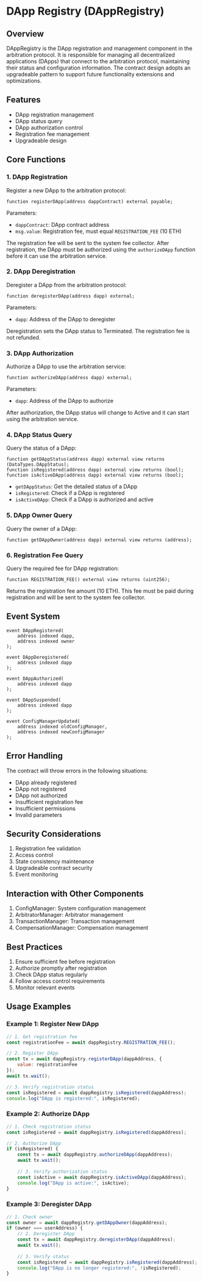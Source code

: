 # DApp Registry (DAppRegistry)

## Overview
DAppRegistry is the DApp registration and management component in the arbitration protocol. It is responsible for managing all decentralized applications (DApps) that connect to the arbitration protocol, maintaining their status and configuration information. The contract design adopts an upgradeable pattern to support future functionality extensions and optimizations.

## Features
- DApp registration management
- DApp status query
- DApp authorization control
- Registration fee management
- Upgradeable design

## Core Functions

### 1. DApp Registration
Register a new DApp to the arbitration protocol:
```solidity
function registerDApp(address dappContract) external payable;
```

Parameters:
- `dappContract`: DApp contract address
- `msg.value`: Registration fee, must equal `REGISTRATION_FEE` (10 ETH)

The registration fee will be sent to the system fee collector. After registration, the DApp must be authorized using the `authorizeDApp` function before it can use the arbitration service.

### 2. DApp Deregistration
Deregister a DApp from the arbitration protocol:
```solidity
function deregisterDApp(address dapp) external;
```

Parameters:
- `dapp`: Address of the DApp to deregister

Deregistration sets the DApp status to Terminated. The registration fee is not refunded.

### 3. DApp Authorization
Authorize a DApp to use the arbitration service:
```solidity
function authorizeDApp(address dapp) external;
```

Parameters:
- `dapp`: Address of the DApp to authorize

After authorization, the DApp status will change to Active and it can start using the arbitration service.

### 4. DApp Status Query
Query the status of a DApp:
```solidity
function getDAppStatus(address dapp) external view returns (DataTypes.DAppStatus);
function isRegistered(address dapp) external view returns (bool);
function isActiveDApp(address dapp) external view returns (bool);
```

- `getDAppStatus`: Get the detailed status of a DApp
- `isRegistered`: Check if a DApp is registered
- `isActiveDApp`: Check if a DApp is authorized and active

### 5. DApp Owner Query
Query the owner of a DApp:
```solidity
function getDAppOwner(address dapp) external view returns (address);
```

### 6. Registration Fee Query
Query the required fee for DApp registration:
```solidity
function REGISTRATION_FEE() external view returns (uint256);
```

Returns the registration fee amount (10 ETH). This fee must be paid during registration and will be sent to the system fee collector.

## Event System
```solidity
event DAppRegistered(
    address indexed dapp,
    address indexed owner
);

event DAppDeregistered(
    address indexed dapp
);

event DAppAuthorized(
    address indexed dapp
);

event DAppSuspended(
    address indexed dapp
);

event ConfigManagerUpdated(
    address indexed oldConfigManager,
    address indexed newConfigManager
);
```

## Error Handling
The contract will throw errors in the following situations:
- DApp already registered
- DApp not registered
- DApp not authorized
- Insufficient registration fee
- Insufficient permissions
- Invalid parameters

## Security Considerations
1. Registration fee validation
2. Access control
3. State consistency maintenance
4. Upgradeable contract security
5. Event monitoring

## Interaction with Other Components
1. ConfigManager: System configuration management
2. ArbitratorManager: Arbitrator management
3. TransactionManager: Transaction management
4. CompensationManager: Compensation management

## Best Practices
1. Ensure sufficient fee before registration
2. Authorize promptly after registration
3. Check DApp status regularly
4. Follow access control requirements
5. Monitor relevant events

## Usage Examples

### Example 1: Register New DApp
```javascript
// 1. Get registration fee
const registrationFee = await dappRegistry.REGISTRATION_FEE();

// 2. Register DApp
const tx = await dappRegistry.registerDApp(dappAddress, {
    value: registrationFee
});
await tx.wait();

// 3. Verify registration status
const isRegistered = await dappRegistry.isRegistered(dappAddress);
console.log("DApp is registered:", isRegistered);
```

### Example 2: Authorize DApp
```javascript
// 1. Check registration status
const isRegistered = await dappRegistry.isRegistered(dappAddress);

// 2. Authorize DApp
if (isRegistered) {
    const tx = await dappRegistry.authorizeDApp(dappAddress);
    await tx.wait();
    
    // 3. Verify authorization status
    const isActive = await dappRegistry.isActiveDApp(dappAddress);
    console.log("DApp is active:", isActive);
}
```

### Example 3: Deregister DApp
```javascript
// 1. Check owner
const owner = await dappRegistry.getDAppOwner(dappAddress);
if (owner === userAddress) {
    // 2. Deregister DApp
    const tx = await dappRegistry.deregisterDApp(dappAddress);
    await tx.wait();
    
    // 3. Verify status
    const isRegistered = await dappRegistry.isRegistered(dappAddress);
    console.log("DApp is no longer registered:", !isRegistered);
}